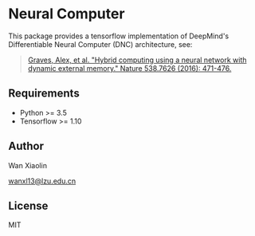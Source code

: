 # Neural Computer

This package provides a tensorflow implementation of DeepMind's Differentiable Neural Computer (DNC) architecture, see:
> [Graves, Alex, et al. "Hybrid computing using a neural network with dynamic external memory." Nature 538.7626 (2016): 471-476.](http://www.nature.com/articles/nature20101.epdf?author_access_token=ImTXBI8aWbYxYQ51Plys8NRgN0jAjWel9jnR3ZoTv0MggmpDmwljGswxVdeocYSurJ3hxupzWuRNeGvvXnoO8o4jTJcnAyhGuZzXJ1GEaD-Z7E6X_a9R-xqJ9TfJWBqz)


## Requirements
- Python >= 3.5
- Tensorflow >= 1.10


## Author
Wan Xiaolin

[wanxl13@lzu.edu.cn](wanxl13@lzu.edu.cn)

## License
MIT
